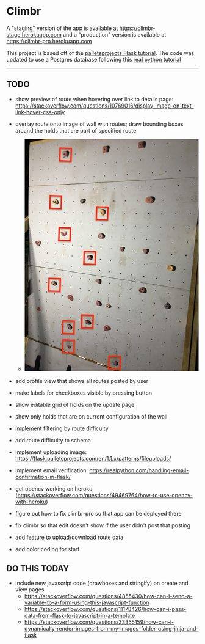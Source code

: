 # Climbr

A "staging" version of the app is available at https://climbr-stage.herokuapp.com and a "production" version is available at https://climbr-pro.herokuapp.com

This project is based off of the [palletsprojects Flask tutorial](https://flask.palletsprojects.com/en/1.1.x/tutorial/). The code was updated to use a Postgres database following this [real python tutorial](https://realpython.com/flask-by-example-part-2-postgres-sqlalchemy-and-alembic/)

---
## TODO
- show preview of route when hovering over link to details page: https://stackoverflow.com/questions/10769016/display-image-on-text-link-hover-css-only
- overlay route onto image of wall with routes; draw bounding boxes around the holds that are part of specified route
    - ![](sample-route.JPG)
- add profile view that shows all routes posted by user
- make labels for checkboxes visible by pressing button
- show editable grid of holds on the update page
- show only holds that are on current configuration of the wall
- implement filtering by route difficulty
- add route difficulty to schema
- implement uploading image: https://flask.palletsprojects.com/en/1.1.x/patterns/fileuploads/
- implement email verification: https://realpython.com/handling-email-confirmation-in-flask/
- get opencv working on heroku (https://stackoverflow.com/questions/49469764/how-to-use-opencv-with-heroku)
- figure out how to fix climbr-pro so that app can be deployed there
- fix climbr so that edit doesn't show if the user didn't post that posting
- add feature to upload/download route data


- add color coding for start



## DO THIS TODAY
- include new javascript code (drawboxes and stringify) on create and view pages
	- https://stackoverflow.com/questions/4855430/how-can-i-send-a-variable-to-a-form-using-this-javascript-function
	- https://stackoverflow.com/questions/11178426/how-can-i-pass-data-from-flask-to-javascript-in-a-template
    - https://stackoverflow.com/questions/33355159/how-can-i-dynamically-render-images-from-my-images-folder-using-jinja-and-flask